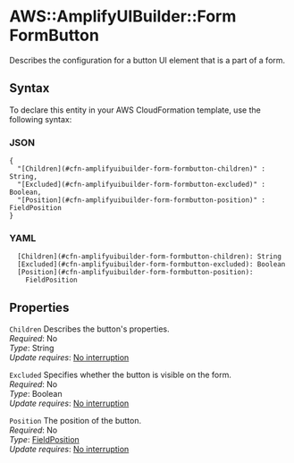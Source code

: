 # AWS::AmplifyUIBuilder::Form FormButton<a name="aws-properties-amplifyuibuilder-form-formbutton"></a>

Describes the configuration for a button UI element that is a part of a form\.

## Syntax<a name="aws-properties-amplifyuibuilder-form-formbutton-syntax"></a>

To declare this entity in your AWS CloudFormation template, use the following syntax:

### JSON<a name="aws-properties-amplifyuibuilder-form-formbutton-syntax.json"></a>

```
{
  "[Children](#cfn-amplifyuibuilder-form-formbutton-children)" : String,
  "[Excluded](#cfn-amplifyuibuilder-form-formbutton-excluded)" : Boolean,
  "[Position](#cfn-amplifyuibuilder-form-formbutton-position)" : FieldPosition
}
```

### YAML<a name="aws-properties-amplifyuibuilder-form-formbutton-syntax.yaml"></a>

```
  [Children](#cfn-amplifyuibuilder-form-formbutton-children): String
  [Excluded](#cfn-amplifyuibuilder-form-formbutton-excluded): Boolean
  [Position](#cfn-amplifyuibuilder-form-formbutton-position): 
    FieldPosition
```

## Properties<a name="aws-properties-amplifyuibuilder-form-formbutton-properties"></a>

`Children`  <a name="cfn-amplifyuibuilder-form-formbutton-children"></a>
Describes the button's properties\.  
*Required*: No  
*Type*: String  
*Update requires*: [No interruption](https://docs.aws.amazon.com/AWSCloudFormation/latest/UserGuide/using-cfn-updating-stacks-update-behaviors.html#update-no-interrupt)

`Excluded`  <a name="cfn-amplifyuibuilder-form-formbutton-excluded"></a>
Specifies whether the button is visible on the form\.  
*Required*: No  
*Type*: Boolean  
*Update requires*: [No interruption](https://docs.aws.amazon.com/AWSCloudFormation/latest/UserGuide/using-cfn-updating-stacks-update-behaviors.html#update-no-interrupt)

`Position`  <a name="cfn-amplifyuibuilder-form-formbutton-position"></a>
The position of the button\.  
*Required*: No  
*Type*: [FieldPosition](aws-properties-amplifyuibuilder-form-fieldposition.md)  
*Update requires*: [No interruption](https://docs.aws.amazon.com/AWSCloudFormation/latest/UserGuide/using-cfn-updating-stacks-update-behaviors.html#update-no-interrupt)